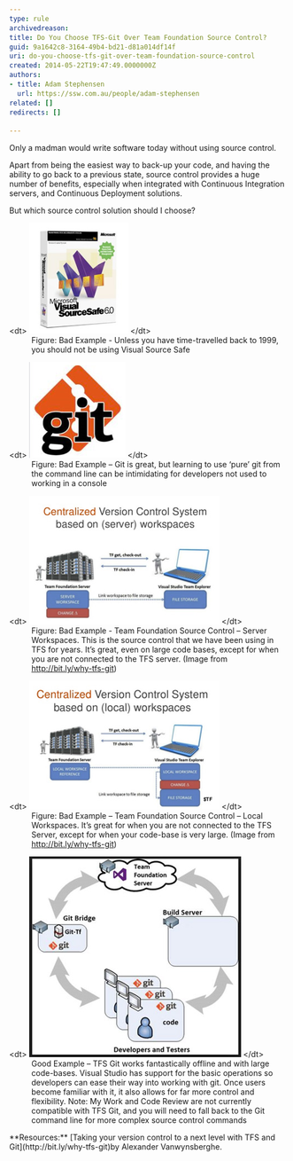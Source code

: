 ```yaml
---
type: rule
archivedreason: 
title: Do You Choose TFS-Git Over Team Foundation Source Control?
guid: 9a1642c8-3164-49b4-bd21-d81a014df14f
uri: do-you-choose-tfs-git-over-team-foundation-source-control
created: 2014-05-22T19:47:49.0000000Z
authors:
- title: Adam Stephensen
  url: https://ssw.com.au/people/adam-stephensen
related: []
redirects: []

---
```


Only a madman would write software today without using source control.

Apart from being the easiest way to back-up your code, and having the ability to go back to a previous state, source control provides a huge number of benefits, especially when integrated with Continuous Integration servers, and Continuous Deployment solutions.

<!--endintro-->

But which source control solution should I choose?
<dl class="badImage">&lt;dt&gt; 
      <img src="git-1.jpg" alt="">
   &lt;/dt&gt;<dd>Figure: Bad Example - Unless you have time-travelled back to 1999, you should not be using Visual Source Safe</dd></dl><dl class="badImage">&lt;dt&gt; 
      <img src="git2.jpg" alt="">
   &lt;/dt&gt;<dd>Figure: Bad Example – Git is great, but learning to use ‘pure’ git from the command line can be intimidating for developers not used to working in a console</dd></dl><dl class="badImage">&lt;dt&gt; 
      <img src="git3.jpg" alt="">
   &lt;/dt&gt;<dd>Figure: Bad Example - Team Foundation Source Control – Server Workspaces. This is the source control that we have been using in TFS for years. It’s great, even on large code bases, except for when you are not connected to the TFS server. (Image from 
      <a href="http://bit.ly/why-tfs-git">http://bit.ly/why-tfs-git</a>)</dd></dl><dl class="badImage">&lt;dt&gt; 
      <img src="git4.jpg" alt="">
   &lt;/dt&gt;<dd>Figure: Bad Example – Team Foundation Source Control – Local Workspaces. It’s great for when you are not connected to the TFS Server, except for when your code-base is very large. (Image from 
      <a href="http://bit.ly/why-tfs-git" target="_blank">http://bit.ly/why-tfs-git</a>)</dd></dl><dl class="goodImage">&lt;dt&gt; 
      <img src="git5.jpg" alt="">
   &lt;/dt&gt;<dd>Good Example – TFS Git works fantastically offline and with large code-bases. Visual Studio has support for the basic operations so developers can ease their way into working with git. Once users become familiar with it, it also allows for far more control and flexibility. Note: My Work and Code Review are not currently compatible with TFS Git, and you will need to fall back to the Git command line for more complex source control commands</dd></dl>**Resources:** [Taking your version control to a next level with TFS and Git](http://bit.ly/why-tfs-git)by Alexander Vanwynsberghe.
